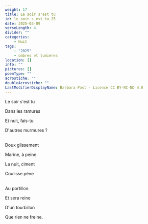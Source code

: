 ```yaml
---
weight: 17
title: Le soir s'est tu
id: le_soir_s_est_tu_25
date: 2025-03-09
verseLength: 4
divider: ""
categories:
    - Nuit
tags:
    - "2025"
    - ombres et lumières
location: []
info: ""
pictures: []
poemType: ""
acrostiche: ""
doubleAcrostiche: ""
LastModifierDisplayName: Barbara Post - Licence CC BY-NC-ND 4.0
---
```

Le soir s'est tu

Dans les ramures

Et nuit, fais-tu

D'autres murmures ?

 \
Doux glissement

Marine, à peine.

La nuit, ciment

Coulisse pêne

 \
Au portillon

Et sera reine

D'un tourbillon

Que rien ne freine.
